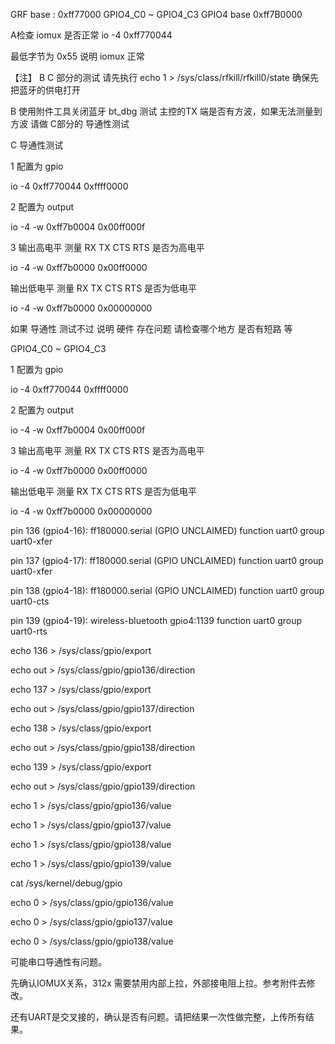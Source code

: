 
GRF base : 0xff77000
GPIO4_C0 ~ GPIO4_C3
GPIO4 base 0xff7B0000

A检查 iomux 是否正常
io -4  0xff770044

最低字节为 0x55 说明 iomux 正常

【注】 B C 部分的测试 请先执行 echo 1 > /sys/class/rfkill/rfkill0/state 确保先把蓝牙的供电打开

B 使用附件工具关闭蓝牙 bt_dbg 测试 主控的TX 端是否有方波，如果无法测量到 方波 请做 C部分的 导通性测试

C 导通性测试

1 配置为 gpio

io -4  0xff770044 0xffff0000

2 配置为 output

io -4 -w 0xff7b0004 0x00ff000f

3 输出高电平 测量 RX TX CTS RTS 是否为高电平

io -4 -w 0xff7b0000 0x00ff0000

输出低电平 测量 RX TX CTS RTS 是否为低电平

io -4 -w 0xff7b0000 0x00000000

如果 导通性 测试不过 说明 硬件 存在问题 请检查哪个地方 是否有短路 等




GPIO4_C0 ~ GPIO4_C3

1 配置为 gpio

io -4 0xff770044 0xffff0000

2 配置为 output

io -4 -w 0xff7b0004 0x00ff000f

3 输出高电平 测量 RX TX CTS RTS 是否为高电平

io -4 -w 0xff7b0000 0x00ff0000

输出低电平 测量 RX TX CTS RTS 是否为低电平

io -4 -w 0xff7b0000 0x00000000

pin 136 (gpio4-16): ff180000.serial (GPIO UNCLAIMED) function uart0 group uart0-xfer

pin 137 (gpio4-17): ff180000.serial (GPIO UNCLAIMED) function uart0 group uart0-xfer

pin 138 (gpio4-18): ff180000.serial (GPIO UNCLAIMED) function uart0 group uart0-cts

pin 139 (gpio4-19): wireless-bluetooth gpio4:1139 function uart0 group uart0-rts


echo 136 > /sys/class/gpio/export

echo out > /sys/class/gpio/gpio136/direction


echo 137 > /sys/class/gpio/export

echo out > /sys/class/gpio/gpio137/direction

echo 138 > /sys/class/gpio/export

echo out > /sys/class/gpio/gpio138/direction


echo 139 > /sys/class/gpio/export

echo out > /sys/class/gpio/gpio139/direction



echo 1 > /sys/class/gpio/gpio136/value

echo 1 > /sys/class/gpio/gpio137/value

echo 1 > /sys/class/gpio/gpio138/value

echo 1 > /sys/class/gpio/gpio139/value


cat /sys/kernel/debug/gpio


echo 0 > /sys/class/gpio/gpio136/value

echo 0 > /sys/class/gpio/gpio137/value

echo 0 > /sys/class/gpio/gpio138/value


可能串口导通性有问题。

先确认IOMUX关系，312x 需要禁用内部上拉，外部接电阻上拉。参考附件去修改。

还有UART是交叉接的，确认是否有问题。请把结果一次性做完整，上传所有结果。

